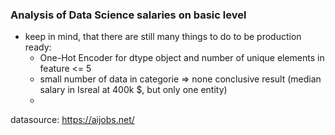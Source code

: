 ### Analysis of Data Science salaries on basic level

- keep in mind, that there are still many things to do to be production ready:
  - One-Hot Encoder for dtype object and number of unique elements in feature <= 5
  - small number of data in categorie => none conclusive result (median salary in Isreal at 400k $, but only one entity)
  - 
datasource: https://aijobs.net/
